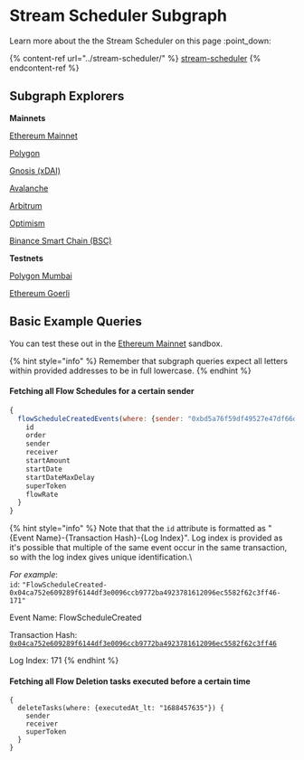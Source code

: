 # Stream Scheduler Subgraph

Learn more about the the Stream Scheduler on this page :point\_down:

{% content-ref url="../stream-scheduler/" %}
[stream-scheduler](../stream-scheduler/)
{% endcontent-ref %}

## Subgraph Explorers

**Mainnets**

[Ethereum Mainnet](https://thegraph.com/hosted-service/subgraph/superfluid-finance/scheduling-v1-eth-mainnet)

[Polygon](https://thegraph.com/hosted-service/subgraph/superfluid-finance/scheduling-v1-polygon-mainnet)

[Gnosis (xDAI)](https://thegraph.com/hosted-service/subgraph/superfluid-finance/scheduling-v1-xdai-mainnet)

[Avalanche](https://thegraph.com/hosted-service/subgraph/superfluid-finance/scheduling-v1-avalanche-c)

[Arbitrum](https://thegraph.com/hosted-service/subgraph/superfluid-finance/vesting-v1-arbitrum-one)

[Optimism](https://thegraph.com/hosted-service/subgraph/superfluid-finance/scheduling-v1-optimism-mainnet)

[Binance Smart Chain (BSC)](https://thegraph.com/hosted-service/subgraph/superfluid-finance/scheduling-v1-bsc-mainnet)

**Testnets**

[Polygon Mumbai](https://thegraph.com/hosted-service/subgraph/superfluid-finance/scheduling-v1-polygon-mumbai)

[Ethereum Goerli](https://thegraph.com/hosted-service/subgraph/superfluid-finance/scheduling-v1-eth-goerli)

## Basic Example Queries

You can test these out in the [Ethereum Mainnet](https://thegraph.com/hosted-service/subgraph/superfluid-finance/scheduling-v1-eth-mainnet) sandbox.

{% hint style="info" %}
Remember that subgraph queries expect all letters within provided addresses to be in full lowercase.
{% endhint %}

#### Fetching all Flow Schedules for a certain sender

```javascript
{
  flowScheduleCreatedEvents(where: {sender: "0xbd5a76f59df49527e47df66d7d7b5590a237871d"}) {
    id
    order
    sender
    receiver
    startAmount
    startDate
    startDateMaxDelay
    superToken
    flowRate
  }
}
```

{% hint style="info" %}
Note that that the `id` attribute is formatted as "{Event Name}-{Transaction Hash}-{Log Index}". Log index is provided as it's possible that multiple of the same event occur in the same transaction, so with the log index gives unique identification.\


_For example_:\
`id`: `"FlowScheduleCreated-0x04ca752e609289f6144df3e0096ccb9772ba4923781612096ec5582f62c3ff46-171"`

Event Name: FlowScheduleCreated

Transaction Hash: [`0x04ca752e609289f6144df3e0096ccb9772ba4923781612096ec5582f62c3ff46`](https://etherscan.io/tx/0x04ca752e609289f6144df3e0096ccb9772ba4923781612096ec5582f62c3ff46)

Log Index: 171
{% endhint %}

#### Fetching all Flow Deletion tasks executed before a certain time

```
{
  deleteTasks(where: {executedAt_lt: "1688457635"}) {
    sender
    receiver
    superToken
  }
}
```
